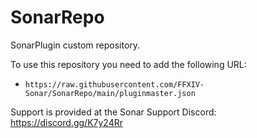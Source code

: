# SonarRepo

SonarPlugin custom repository.

To use this repository you need to add the following URL:
- `https://raw.githubusercontent.com/FFXIV-Sonar/SonarRepo/main/pluginmaster.json`

Support is provided at the Sonar Support Discord: https://discord.gg/K7y24Rr
